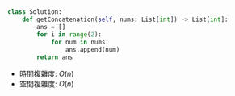 ##
```python
class Solution:
    def getConcatenation(self, nums: List[int]) -> List[int]:
        ans = []
        for i in range(2):
            for num in nums:
                ans.append(num)
        return ans
```
* 時間複雜度: $O(n)$
* 空間複雜度: $O(n)$